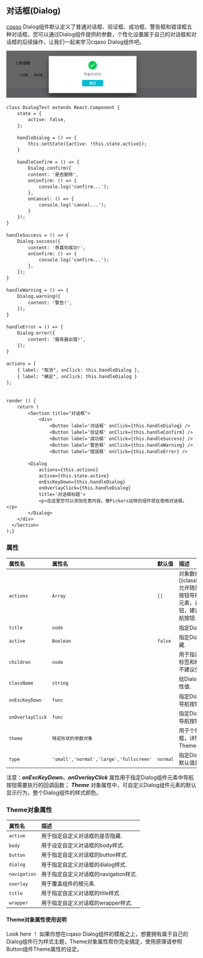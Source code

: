 ## 对话框(Dialog)

[cqaso](http://cqaso.com/) Dialog组件默认定义了普通对话框、验证框、成功框、警告框和错误框五种对话框，您可以通过Dialog组件提供的参数，个性化设置属于自己的对话框和对话框的后续操作，让我们一起来学习cqaso Dialog组件吧。

![Button img](../../.github/Dialog.png)

	class DialogTest extends React.Component {
		state = {
    		active: false,
    	};

    	handleDialog = () => {
    		this.setState({active: !this.state.active});
    	}

    	handleConfirm = () => {
    		Dialog.confirm({
      		content: '是否删除',
      		onConfirm: () => {
        		console.log('confirm...');
      		},
      		onCancel: () => {
        		console.log('cancel...');
      		}
    	});
    }

    handleSuccess = () => {
    	Dialog.success({
      		content: '恭喜你成功!',
      		onConfirm: () => {
        		console.log('confirm...');
      		},
    	});
    }

    handleWarning = () => {
    	Dialog.warning({
      		content: '警告!',
    	});
    }

    handleError = () => {
    	Dialog.error({
      		content: '服务器出错!',
    	});
    }

    actions = [
    	{ label: "取消", onClick: this.handleDialog },
    	{ label: "确定", onClick: this.handleDialog }
    ];


    render () {
    	return (
      		<Section title="对话框">
        		<div>
          			<Button label='对话框' onClick={this.handleDialog} />
          			<Button label='验证框' onClick={this.handleConfirm} />
          			<Button label='成功框' onClick={this.handleSuccess} />
          			<Button label='警告框' onClick={this.handleWarning} />
          			<Button label='错误框' onClick={this.handleError} />

          	<Dialog
            	actions={this.actions}
            	active={this.state.active}
            	onEscKeyDown={this.handleDialog}
            	onOverlayClick={this.handleDialog}
            	title='对话框标题'>
            	<p>在这里您可以添加任意内容。像Pickers这样的组件现在使用对话框。</p>
          	</Dialog>
        </div>
      </Section>
    );}

### 属性

| 属性名             | 属性名                       | 默认值       | 描述|
|:------------------|:----------------------------|:------------|:------------------|
| `actions`         | `Array`                     | `[]`          | 对象数组[{className,label,children}].允许随意组合，定义对话框的按钮导航区域，添加一个属性元素，对话框添加一个导航按钮，建议使用label元素添加导航按钮.|
| `title`           | `node`                      |             | 指定Dialog对话框标题内容.|
| `active`          | `Boolean`                   | `false`     | 指定Dialog对话框的展示与隐藏.|
| `children`        | `node`                      |             | 用于指定Dialog组件元素开始标签和结束标签之间的内容，不建议使用.|
| `className`       | `string`                    |             | 给Dialog组件元素添加class属性值. |
| `onEscKeyDown`    | `func`                      |             | 指定Dialog对话框，点击取消导航按钮的执行的回调函数. |
| `onOverlayClick`  | `func`                      |             | 指定Dialog对话框，点击确认导航按钮的执行的回调函数. |
| `theme`           | `特定形状的参数对象`           |             | 用于个性化设置Dialog对话框，详情请查阅下文中的Theme对象属性. |
| `type`            | `'small','normal','large','fullscreen'`   |   `normal`        | 指定Dialog组件元素的大小，默认值是normal. |


注意：***onEscKeyDown、onOverlayClick*** 属性用于指定Dialog组件元素中导航按钮需要执行的回调函数； ***Theme*** 对象属性中，可自定义Dialog组件元素的默认显示行为，整个Dialog组件的样式颜色。

### Theme对象属性

| 属性名          | 描述|
|:---------------|:-----------|
| `active`       | 用于指定自定义对话框的是否隐藏.|
| `body`         | 用于设定自定义对话框的body样式.|
| `button`       | 用于指定自定义对话框的button样式.|
| `dialog`       | 用于指定自定义对话框的dialog样式.|
| `navigation`   | 用于指定自定义对话框的navigation样式.|
| `overlay`      | 用于覆盖组件的根元素.|
| `title`        | 用于指定自定义对话框的title样式.|
| `wrapper`      | 用于指定自定义对话框的wrapper样式.|

#### Theme对象属性使用说明
Look here ！ 如果你想在cqaso Dialog组件的模板之上，想要拥有属于自己的Dialog组件行为样式主题，Theme对象属性帮你完全搞定，使用原理请参照Button组件Theme属性的设定。

